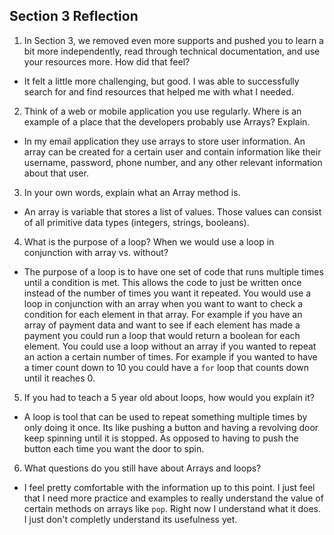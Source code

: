 ## Section 3 Reflection

1. In Section 3, we removed even more supports and pushed you to learn a bit more independently, read through technical documentation, and use your resources more. How did that feel?

- It felt a little more challenging, but good. I was able to successfully search for and find resources that helped me with
what I needed.

2. Think of a web or mobile application you use regularly. Where is an example of a place that the developers probably use Arrays? Explain.

- In my email application they use arrays to store user information. An array can be created for a certain user and contain information like their username, password, phone number, and any other relevant information about that user.

3. In your own words, explain what an Array method is.

- An array is variable that stores a list of values. Those values can consist of all primitive data types (integers, strings, booleans).

4. What is the purpose of a loop? When we would use a loop in conjunction with array vs. without?

- The purpose of a loop is to have one set of code that runs multiple times until a condition is met. This allows the code to just be written once instead of the number of times you want it repeated. You would use a loop in conjunction with an array when you want to want to check a condition for each element in that array. For example if you have an array of payment data and want to see if each element has made a payment you could run a loop that would return a boolean for each element. You could use a loop without an array if you wanted to repeat an action a certain number of times. For example if you wanted to have a timer count down to 10 you could have a `for` loop that counts down until it reaches 0.

5. If you had to teach a 5 year old about loops, how would you explain it?

- A loop is tool that can be used to repeat something multiple times by only doing it once. Its like pushing a button and having a revolving door keep spinning until it is stopped. As opposed to having to push the button each time you want the door to spin.

6. What questions do you still have about Arrays and loops?

- I feel pretty comfortable with the information up to this point. I just feel that I need more practice and examples to really understand the value of certain methods on arrays like `pop`. Right now I understand what it does. I just don't completly understand its usefulness yet.
